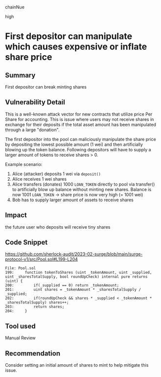 chainNue

high

# First depositor can manipulate which causes expensive or inflate share price

## Summary

First depositor can break minting shares

## Vulnerability Detail

This is a well-known attack vector for new contracts that utilize price Per Share for accounting. This is issue where users may not receive shares in exchange for their deposits if the total asset amount has been manipulated through a large "donation". 

The first depositor into the pool can maliciously manipulate the share price by depositing the lowest possible amount (1 wei) and then artificially blowing up the token balance. Following depositors will have to supply a larger amount of tokens to receive shares > 0.

Example scenario: 
1. Alice (attacker) deposits 1 wei via `deposit()`
2. Alice receives 1 wei shares
3. Alice transfers (donates) 1000 `LOAN_TOKEN` directly to pool via transfer() to artificially blow up balance without minting new shares. Balance is now 1001 `LOAN_TOKEN` -> share price is now very high (= 1001 wei)
4. Bob has to supply larger amount of assets to receive shares

## Impact

the future user who deposits will receive tiny shares 

## Code Snippet

https://github.com/sherlock-audit/2023-02-surge/blob/main/surge-protocol-v1/src/Pool.sol#L199-L204

```solidity
File: Pool.sol
199:     function tokenToShares (uint _tokenAmount, uint _supplied, uint _sharesTotalSupply, bool roundUpCheck) internal pure returns (uint) {
200:         if(_supplied == 0) return _tokenAmount;
201:         uint shares = _tokenAmount * _sharesTotalSupply / _supplied;
202:         if(roundUpCheck && shares * _supplied < _tokenAmount * _sharesTotalSupply) shares++;
203:         return shares;
204:     }
```

## Tool used

Manual Review

## Recommendation

Consider setting an initial amount of shares to mint to help mitigate this issue.